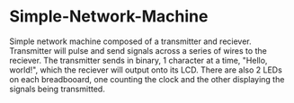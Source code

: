 # Simple-Network-Machine
Simple network machine composed of a transmitter and reciever. 
Transmitter will pulse and send signals across a series of wires to the reciever. 
The transmitter sends in binary, 1 character at a time, "Hello, world!", which the reciever will output onto its LCD.
There are also 2 LEDs on each breadbooard, one counting the clock and the other displaying the signals being transmitted.
